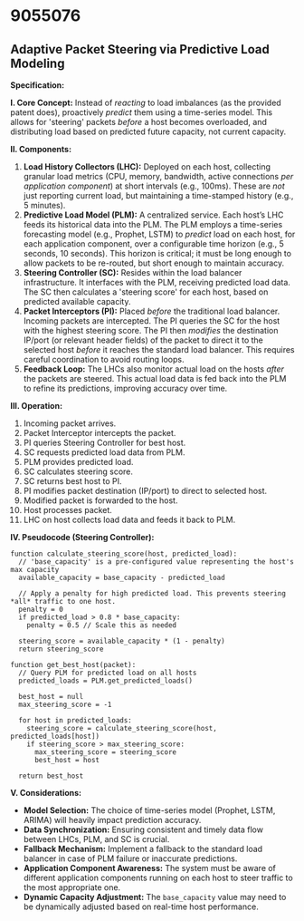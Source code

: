 # 9055076

## Adaptive Packet Steering via Predictive Load Modeling

**Specification:**

**I. Core Concept:**  Instead of *reacting* to load imbalances (as the provided patent does), proactively *predict* them using a time-series model.  This allows for 'steering' packets *before* a host becomes overloaded, and distributing load based on predicted future capacity, not current capacity.

**II. Components:**

1.  **Load History Collectors (LHC):**  Deployed on each host, collecting granular load metrics (CPU, memory, bandwidth, active connections *per application component*) at short intervals (e.g., 100ms).  These are *not* just reporting current load, but maintaining a time-stamped history (e.g., 5 minutes).
2.  **Predictive Load Model (PLM):** A centralized service.  Each host’s LHC feeds its historical data into the PLM. The PLM employs a time-series forecasting model (e.g., Prophet, LSTM) to *predict* load on each host, for each application component, over a configurable time horizon (e.g., 5 seconds, 10 seconds). This horizon is critical; it must be long enough to allow packets to be re-routed, but short enough to maintain accuracy.
3.  **Steering Controller (SC):**  Resides within the load balancer infrastructure. It interfaces with the PLM, receiving predicted load data.  The SC then calculates a 'steering score' for each host, based on predicted available capacity.
4.  **Packet Interceptors (PI):** Placed *before* the traditional load balancer.  Incoming packets are intercepted. The PI queries the SC for the host with the highest steering score. The PI then *modifies* the destination IP/port (or relevant header fields) of the packet to direct it to the selected host *before* it reaches the standard load balancer.  This requires careful coordination to avoid routing loops.
5.  **Feedback Loop:** The LHCs also monitor actual load on the hosts *after* the packets are steered. This actual load data is fed back into the PLM to refine its predictions, improving accuracy over time.

**III. Operation:**

1.  Incoming packet arrives.
2.  Packet Interceptor intercepts the packet.
3.  PI queries Steering Controller for best host.
4.  SC requests predicted load data from PLM.
5.  PLM provides predicted load.
6.  SC calculates steering score.
7.  SC returns best host to PI.
8.  PI modifies packet destination (IP/port) to direct to selected host.
9.  Modified packet is forwarded to the host.
10. Host processes packet.
11. LHC on host collects load data and feeds it back to PLM.

**IV. Pseudocode (Steering Controller):**

```
function calculate_steering_score(host, predicted_load):
  // 'base_capacity' is a pre-configured value representing the host's max capacity
  available_capacity = base_capacity - predicted_load
  
  // Apply a penalty for high predicted load. This prevents steering *all* traffic to one host.
  penalty = 0
  if predicted_load > 0.8 * base_capacity:
    penalty = 0.5 // Scale this as needed

  steering_score = available_capacity * (1 - penalty)
  return steering_score

function get_best_host(packet):
  // Query PLM for predicted load on all hosts
  predicted_loads = PLM.get_predicted_loads()

  best_host = null
  max_steering_score = -1

  for host in predicted_loads:
    steering_score = calculate_steering_score(host, predicted_loads[host])
    if steering_score > max_steering_score:
      max_steering_score = steering_score
      best_host = host

  return best_host
```

**V. Considerations:**

*   **Model Selection:** The choice of time-series model (Prophet, LSTM, ARIMA) will heavily impact prediction accuracy.
*   **Data Synchronization:** Ensuring consistent and timely data flow between LHCs, PLM, and SC is crucial.
*   **Fallback Mechanism:** Implement a fallback to the standard load balancer in case of PLM failure or inaccurate predictions.
*   **Application Component Awareness:** The system must be aware of different application components running on each host to steer traffic to the most appropriate one.
*   **Dynamic Capacity Adjustment:**  The `base_capacity` value may need to be dynamically adjusted based on real-time host performance.